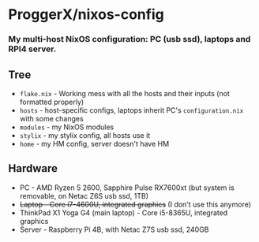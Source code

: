 # ProggerX/nixos-config
### My multi-host NixOS configuration: PC (usb ssd), laptops and RPI4 server.
## Tree
- ```flake.nix``` - Working mess with all the hosts and their inputs (not formatted properly)
- ```hosts``` - host-specific configs, laptops inherit PC's ```configuration.nix``` with some changes
- ```modules``` - my NixOS modules
- ```stylix``` - my stylix config, all hosts use it
- ```home``` - my HM config, server doesn't have HM
## Hardware
- PC - AMD Ryzen 5 2600, Sapphire Pulse RX7600xt (but system is removable, on Netac Z6S usb ssd, 1TB)
- ~~Laptop - Core i7-4600U, integrated graphics~~ (I don't use this anymore)
- ThinkPad X1 Yoga G4 (main laptop) - Core i5-8365U, integrated graphics
- Server - Raspberry Pi 4B, with Netac Z7S usb ssd, 240GB
